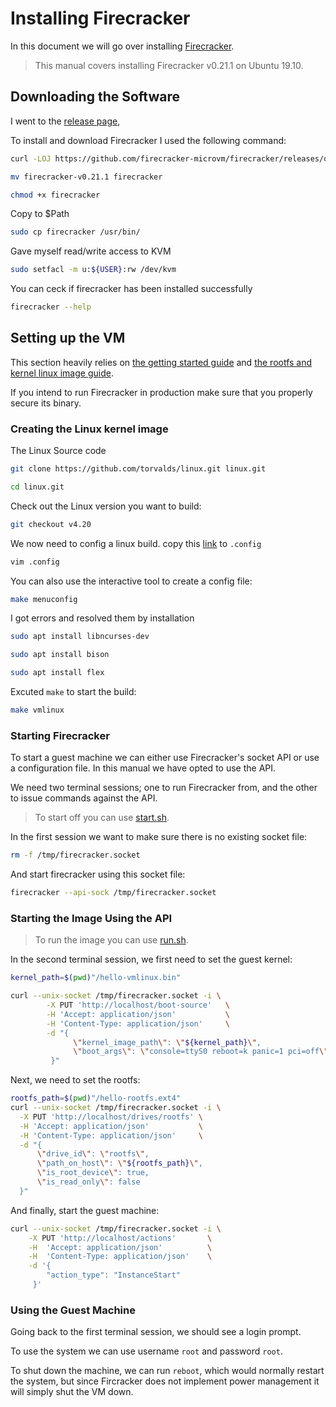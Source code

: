  # Installing Firecracker

In this document we will go over installing [Firecracker](https://firecracker-microvm.github.io/). 

> This manual covers installing Firecracker v0.21.1 on Ubuntu 19.10.

## Downloading the Software

I went to the [release page](https://github.com/firecracker-microvm/firecracker/releases), 

To install and download Firecracker I used the following command: 

```bash
curl -LOJ https://github.com/firecracker-microvm/firecracker/releases/download/v0.21.1/firecracker-v0.21.1
```
```bash
mv firecracker-v0.21.1 firecracker
```
```bash
chmod +x firecracker
```
Copy to $Path

```bash
sudo cp firecracker /usr/bin/
```
Gave myself read/write access to KVM

```bash
sudo setfacl -m u:${USER}:rw /dev/kvm
```

You can ceck if firecracker has been installed successfully

```bash
firecracker --help
```

## Setting up the VM

This section heavily relies on [the getting started guide](https://github.com/firecracker-microvm/firecracker/blob/master/docs/getting-started.md) and [the rootfs and kernel linux image guide](https://github.com/firecracker-microvm/firecracker/blob/master/docs/rootfs-and-kernel-setup.md).

If you intend to run Firecracker in production make sure that you properly secure its binary.

### Creating the Linux kernel image

The Linux Source code
```bash
git clone https://github.com/torvalds/linux.git linux.git
```
```bash
cd linux.git
```
Check out the Linux version you want to build:

```bash
git checkout v4.20
```
We now need to config a linux build. copy this [link](https://raw.githubusercontent.com/firecracker-microvm/firecracker/master/resources/microvm-kernel-x86_64.config) to `.config` 

```bash
vim .config
```
You can also use the interactive tool to create a config file:

```bash
make menuconfig
```
I got errors and resolved them by installation

```bash
sudo apt install libncurses-dev
```
```bash
sudo apt install bison
```
```bash
sudo apt install flex
```
Excuted `make` to start the build:

```bash
make vmlinux
```




### Starting Firecracker

To start a guest machine we can either use Firecracker's socket API or use a configuration file.
In this manual we have opted to use the API. 

We need two terminal sessions; one to run Firecracker from, and the other to issue commands against the API.


> To start off you can use [start.sh](https://github.com/zsadeghi/manuals/blob/master/firecracker/start.sh).

In the first session we want to make sure there is no existing socket file: 

```bash
rm -f /tmp/firecracker.socket
```

And start firecracker using this socket file:

```bash
firecracker --api-sock /tmp/firecracker.socket
```

### Starting the Image Using the API

> To run the image you can use [run.sh](https://github.com/zsadeghi/manuals/blob/master/firecracker/run.sh).

In the second terminal session, we first need to set the guest kernel:

```bash
kernel_path=$(pwd)"/hello-vmlinux.bin"

curl --unix-socket /tmp/firecracker.socket -i \
        -X PUT 'http://localhost/boot-source'   \
        -H 'Accept: application/json'           \
        -H 'Content-Type: application/json'     \
        -d "{
              \"kernel_image_path\": \"${kernel_path}\",
              \"boot_args\": \"console=ttyS0 reboot=k panic=1 pci=off\"
         }"
```

Next, we need to set the rootfs:

```bash
rootfs_path=$(pwd)"/hello-rootfs.ext4"
curl --unix-socket /tmp/firecracker.socket -i \
  -X PUT 'http://localhost/drives/rootfs' \
  -H 'Accept: application/json'           \
  -H 'Content-Type: application/json'     \
  -d "{
      \"drive_id\": \"rootfs\",
      \"path_on_host\": \"${rootfs_path}\",
      \"is_root_device\": true,
      \"is_read_only\": false
  }"
```

And finally, start the guest machine:

```bash
curl --unix-socket /tmp/firecracker.socket -i \
    -X PUT 'http://localhost/actions'       \
    -H  'Accept: application/json'          \
    -H  'Content-Type: application/json'    \
    -d '{
        "action_type": "InstanceStart"
     }'
```

### Using the Guest Machine

Going back to the first terminal session, we should see a login prompt.

To use the system we can use username `root` and password `root`.

To shut down the machine, we can run `reboot`, which would normally restart the system, but since
Fircracker does not implement power management it will simply shut the VM down.
